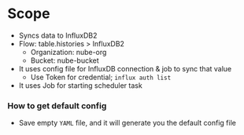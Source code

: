 # Scope
- Syncs data to InfluxDB2
- Flow: table.histories > InfluxDB2 
    - Organization: nube-org
    - Bucket: nube-bucket
- It uses config file for InfluxDB connection & job to sync that value
  - Use Token for credential; `influx auth list`
- It uses Job for starting scheduler task


### How to get default config
- Save empty `YAML` file, and it will generate you the default config file